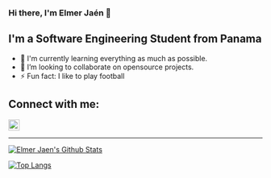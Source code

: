 ### Hi there, I'm Elmer Jaén 👋

## I'm a Software Engineering Student from Panama

- 🌱 I'm currently learning everything as much as possible.
- 👯 I’m looking to collaborate on opensource projects.
- ⚡ Fun fact: I like to play football

## Connect with me:

[<img
  aling="left"
  src="https://img.icons8.com/color/96/000000/linkedin.png"
  alt="LinkedIn"
  width="22"
/>](https://www.linkedin.com/in/elmerjaen/)

---

[![Elmer Jaen's Github Stats](https://github-readme-stats.vercel.app/api?username=elmerjaen&show_icons=true&theme=radical&count_private=true)](https://github.com/elmerjaen)

[![Top Langs](https://github-readme-stats.vercel.app/api/top-langs/?username=elmerjaen&layout=compact&theme=radical)](https://github.com/elmerjaen)
